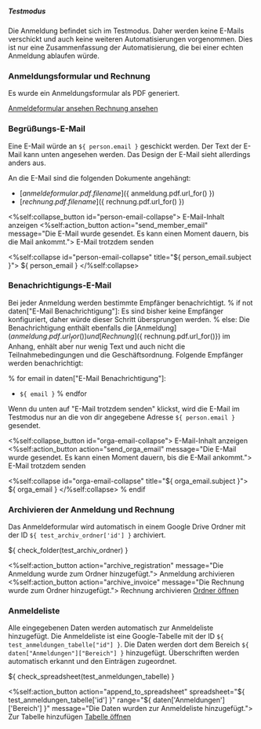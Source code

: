 <div class="alert alert-info" role="alert">
  <h5 class="alert-heading">Testmodus</h5>

  Die Anmeldung befindet sich im Testmodus. Daher werden keine E-Mails
  verschickt und auch keine weiteren Automatisierungen vorgenommen. Dies ist nur
  eine Zusammenfassung der Automatisierung, die bei einer echten Anmeldung
  ablaufen würde.
</div>

### Anmeldungsformular und Rechnung

Es wurde ein Anmeldungsformular als PDF generiert.

<p>
  <a href="${ anmeldung.pdf.url_for() }"
    target="_blank"
    class="btn btn-primary btn-sm">
      Anmeldeformular ansehen
  </a>
  <a href="${ rechnung.pdf.url_for() }"
    target="_blank"
    class="btn btn-primary btn-sm">
      Rechnung ansehen
  </a>
</p>

### Begrüßungs-E-Mail
Eine E-Mail würde an `${ person.email }` geschickt werden.
Der Text der E-Mail kann unten angesehen werden. Das Design der
E-Mail sieht allerdings anders aus.

An die E-Mail sind die folgenden Dokumente angehängt:

- [${ anmeldeformular.pdf.filename }](${ anmeldung.pdf.url_for() })
- [${ rechnung.pdf.filename }](${ rechnung.pdf.url_for() })

<p>
  <%self:collapse_button id="person-email-collapse">
    E-Mail-Inhalt anzeigen
  </%self:collapse_button>
  <%self:action_button action="send_member_email"
                       message="Die E-Mail wurde gesendet. Es kann einen Moment dauern, bis die Mail ankommt.">
    E-Mail trotzdem senden
  </%self:action_button>
</p>

<%self:collapse id="person-email-collapse" title="${ person_email.subject }">
  ${ person_email }
</%self:collapse>

### Benachrichtigungs-E-Mail
Bei jeder Anmeldung werden bestimmte Empfänger benachrichtigt.
% if not daten["E-Mail Benachrichtigung"]:
Es sind bisher keine Empfänger konfiguriert, daher würde dieser Schritt
übersprungen werden.
% else:
Die Benachrichtigung enthält ebenfalls die
[Anmeldung](${ anmeldung.pdf.url_for() }) und [Rechnung](${ rechnung.pdf.url_for()})
im Anhang, enhält aber nur wenig Text und auch nicht die Teilnahmebedingungen und die Geschäftsordnung. Folgende Empfänger werden benachrichtigt:

% for email in daten["E-Mail Benachrichtigung"]:
  - `${ email }`
% endfor

Wenn du unten auf "E-Mail trotzdem senden" klickst, wird die E-Mail im Testmodus
nur an die von dir angegebene Adresse `${ person.email }` gesendet.

<p>
  <%self:collapse_button id="orga-email-collapse">
    E-Mail-Inhalt anzeigen
  </%self:collapse_button>
  <%self:action_button action="send_orga_email"
                       message="Die E-Mail wurde gesendet. Es kann einen Moment dauern, bis die E-Mail ankommt.">
    E-Mail trotzdem senden
  </%self:action_button>
</p>

<%self:collapse id="orga-email-collapse" title="${ orga_email.subject }">
  ${ orga_email }
</%self:collapse>
% endif

### Archivieren der Anmeldung und Rechnung
Das Anmeldeformular wird automatisch in einem Google Drive Ordner mit der ID
`${ test_archiv_ordner['id'] }` archiviert.

${ check_folder(test_archiv_ordner) }

<p>
  <%self:action_button action="archive_registration"
                       message="Die Anmeldung wurde zum Ordner hinzugefügt.">
    Anmeldung archivieren
  </%self:action_button>
  <%self:action_button action="archive_invoice"
                       message="Die Rechnung wurde zum Ordner hinzugefügt.">
    Rechnung archivieren
  </%self:action_button>
  <a class="btn btn-secondary btn-sm"
     target="_blank"
     href="https://drive.google.com/drive/u/0/folders/${ test_archiv_ordner['id'] }">Ordner öffnen</a>
</p>

### Anmeldeliste
Alle eingegebenen Daten werden automatisch zur Anmeldeliste hinzugefügt. Die
Anmeldeliste ist eine Google-Tabelle mit der ID
`${ test_anmeldungen_tabelle["id"] }`. Die Daten werden dort dem Bereich
`${ daten["Anmeldungen"]["Bereich"] }` hinzugefügt. Überschriften werden
automatisch erkannt und den Einträgen zugeordnet.

${ check_spreadsheet(test_anmeldungen_tabelle) }

<p>
  <%self:action_button action="append_to_spreadsheet"
                       spreadsheet="${ test_anmeldungen_tabelle['id'] }"
                       range="${ daten['Anmeldungen']['Bereich'] }"
                       message="Die Daten wurden zur Anmeldeliste hinzugefügt.">
    Zur Tabelle hinzufügen
  </%self:action_button>
  <a class="btn btn-secondary btn-sm"
     target="_blank"
     href="https://docs.google.com/spreadsheets/d/${ test_anmeldungen_tabelle['id'] }/edit#gid=daten['Anmeldungen']['Blatt-ID']">Tabelle öffnen</a>
</p>
